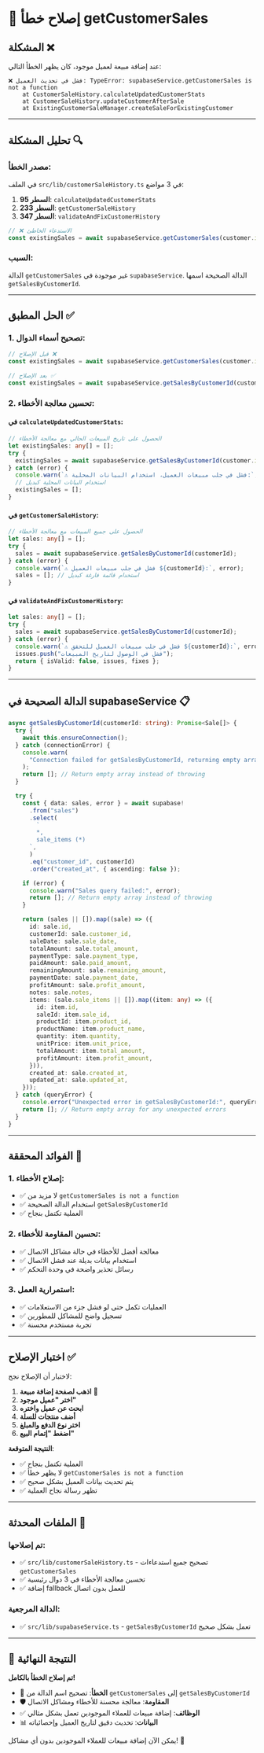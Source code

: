 # 🔧 إصلاح خطأ getCustomerSales

## المشكلة ❌

عند إضافة مبيعة لعميل موجود، كان يظهر الخطأ التالي:

```
❌ فشل في تحديث العميل: TypeError: supabaseService.getCustomerSales is not a function
    at CustomerSaleHistory.calculateUpdatedCustomerStats
    at CustomerSaleHistory.updateCustomerAfterSale
    at ExistingCustomerSaleManager.createSaleForExistingCustomer
```

---

## تحليل المشكلة 🔍

### مصدر الخطأ:

في الملف `src/lib/customerSaleHistory.ts` في 3 مواضع:

1. **السطر 95**: `calculateUpdatedCustomerStats`
2. **السطر 233**: `getCustomerSaleHistory`
3. **السطر 347**: `validateAndFixCustomerHistory`

```typescript
// ❌ الاستدعاء الخاطئ
const existingSales = await supabaseService.getCustomerSales(customer.id);
```

### السبب:

الدالة `getCustomerSales` غير موجودة في `supabaseService`. الدالة الصحيحة اسمها `getSalesByCustomerId`.

---

## الحل المطبق ✅

### 1. تصحيح أسماء الدوال:

```typescript
// قبل الإصلاح ❌
const existingSales = await supabaseService.getCustomerSales(customer.id);

// بعد الإصلاح ✅
const existingSales = await supabaseService.getSalesByCustomerId(customer.id);
```

### 2. تحسين معالجة الأخطاء:

#### في `calculateUpdatedCustomerStats`:

```typescript
// الحصول على تاريخ المبيعات الحالي مع معالجة الأخطاء
let existingSales: any[] = [];
try {
  existingSales = await supabaseService.getSalesByCustomerId(customer.id);
} catch (error) {
  console.warn(`⚠️ فشل في جلب مبيعات العميل، استخدام البيانات المحلية:`, error);
  // استخدام البيانات المحلية كبديل
  existingSales = [];
}
```

#### في `getCustomerSaleHistory`:

```typescript
// الحصول على جميع المبيعات مع معالجة الأخطاء
let sales: any[] = [];
try {
  sales = await supabaseService.getSalesByCustomerId(customerId);
} catch (error) {
  console.warn(`⚠️ فشل في جلب مبيعات العميل ${customerId}:`, error);
  sales = []; // استخدام قائمة فارغة كبديل
}
```

#### في `validateAndFixCustomerHistory`:

```typescript
let sales: any[] = [];
try {
  sales = await supabaseService.getSalesByCustomerId(customerId);
} catch (error) {
  console.warn(`⚠️ فشل في جلب مبيعات العميل للتحقق ${customerId}:`, error);
  issues.push("فشل في الوصول لتاريخ المبيعات");
  return { isValid: false, issues, fixes };
}
```

---

## الدالة الصحيحة في supabaseService 📋

```typescript
async getSalesByCustomerId(customerId: string): Promise<Sale[]> {
  try {
    await this.ensureConnection();
  } catch (connectionError) {
    console.warn(
      "Connection failed for getSalesByCustomerId, returning empty array",
    );
    return []; // Return empty array instead of throwing
  }

  try {
    const { data: sales, error } = await supabase!
      .from("sales")
      .select(
        `
        *,
        sale_items (*)
      `,
      )
      .eq("customer_id", customerId)
      .order("created_at", { ascending: false });

    if (error) {
      console.warn("Sales query failed:", error);
      return []; // Return empty array instead of throwing
    }

    return (sales || []).map((sale) => ({
      id: sale.id,
      customerId: sale.customer_id,
      saleDate: sale.sale_date,
      totalAmount: sale.total_amount,
      paymentType: sale.payment_type,
      paidAmount: sale.paid_amount,
      remainingAmount: sale.remaining_amount,
      paymentDate: sale.payment_date,
      profitAmount: sale.profit_amount,
      notes: sale.notes,
      items: (sale.sale_items || []).map((item: any) => ({
        id: item.id,
        saleId: item.sale_id,
        productId: item.product_id,
        productName: item.product_name,
        quantity: item.quantity,
        unitPrice: item.unit_price,
        totalAmount: item.total_amount,
        profitAmount: item.profit_amount,
      })),
      created_at: sale.created_at,
      updated_at: sale.updated_at,
    }));
  } catch (queryError) {
    console.error("Unexpected error in getSalesByCustomerId:", queryError);
    return []; // Return empty array for any unexpected errors
  }
}
```

---

## الفوائد المحققة 🎯

### 1. إصلاح الأخطاء:

- ✅ لا مزيد من `getCustomerSales is not a function`
- ✅ استخدام الدالة الصحيحة `getSalesByCustomerId`
- ✅ العملية تكتمل بنجاح

### 2. تحسين المقاومة للأخطاء:

- ✅ معالجة أفضل للأخطاء في حالة مشاكل الاتصال
- ✅ استخدام بيانات بديلة عند فشل الاتصال
- ✅ رسائل تحذير واضحة في وحدة التحكم

### 3. استمرارية العمل:

- ✅ العمليات تكمل حتى لو فشل جزء من الاستعلامات
- ✅ تسجيل واضح للمشاكل للمطورين
- ✅ تجربة مستخدم محسنة

---

## اختبار الإصلاح ✅

لاختبار أن الإصلاح نجح:

1. **اذهب لصفحة إضافة مبيعة** 🛒
2. **اختر "عميل موجود"**
3. **ابحث عن عميل واختره**
4. **أضف منتجات للسلة**
5. **اختر نوع الدفع والمبلغ**
6. **اضغط "إتمام البيع"**

**النتيجة المتوقعة**:

- ✅ العملية تكتمل بنجاح
- ✅ لا يظهر خطأ `getCustomerSales is not a function`
- ✅ يتم تحديث بيانات العميل بشكل صحيح
- ✅ تظهر رسالة نجاح العملية

---

## الملفات المحدثة 📝

### تم إصلاحها:

- ✅ `src/lib/customerSaleHistory.ts` - تصحيح جميع استدعاءات `getCustomerSales`
- ✅ تحسين معالجة الأخطاء في 3 دوال رئيسية
- ✅ إضافة fallback للعمل بدون اتصال

### الدالة المرجعية:

- ✅ `src/lib/supabaseService.ts` - `getSalesByCustomerId` تعمل بشكل صحيح

---

## 🎉 النتيجة النهائية

**تم إصلاح الخطأ بالكامل!**

- 🔧 **الخطأ**: تصحيح اسم الدالة من `getCustomerSales` إلى `getSalesByCustomerId`
- 🛡️ **المقاومة**: معالجة محسنة للأخطاء ومشاكل الاتصال
- ✅ **الوظائف**: إضافة مبيعات للعملاء الموجودين تعمل بشكل مثالي
- 📊 **البيانات**: تحديث دقيق لتاريخ العميل وإحصائياته

يمكن الآن إضافة مبيعات للعملاء الموجودين بدون أي مشاكل! 🎯
